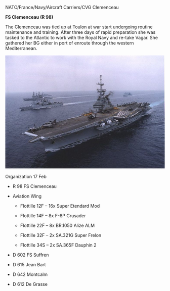 NATO/France/Navy/Aircraft Carriers/CVG Clemenceau

**FS Clemenceau (R 98)**

The Clemenceau was tied up at Toulon at war start undergoing routine
maintenance and training. After three days of rapid preparation she was
tasked to the Atlantic to work with the Royal Navy and re-take Vagar.
She gathered her BG either in port of enroute through the western
Mediterranean.

![](/assets/images/nato/fr/navy/carriers/clemenceau/image1.jpg)

Organization 17 Feb

  - R 98 FS Clemenceau

  - Aviation Wing
    
      - Flottille 12F – 16x Super Etendard Mod
    
      - Flottille 14F – 8x F-8P Crusader
    
      - Flottille 22F – 8x BR.1050 Alize ALM
    
      - Flottille 32F – 2x SA.321G Super Frelon
    
      - Flottille 34S – 2x SA.365F Dauphin 2

  - D 602 FS Suffren

  - D 615 Jean Bart

  - D 642 Montcalm

  - D 612 De Grasse
